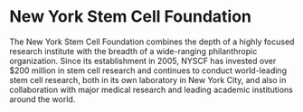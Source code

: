 # New York Stem Cell Foundation

The New York Stem Cell Foundation combines the depth of a highly focused research institute with the breadth of a wide-ranging philanthropic organization. Since its establishment in 2005, NYSCF has invested over $200 million in stem cell research and continues to conduct world-leading stem cell research, both in its own laboratory in New York City, and also in collaboration with major medical research and leading academic institutions around the world.
